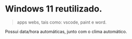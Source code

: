 # Windows 11 reutilizado.

> apps webs, tais como: vscode, paint e word.

Possui data/hora automáticas, junto com o clima automático.
